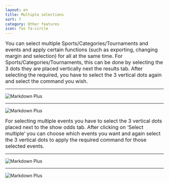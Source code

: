 ```yaml
---
layout: en
title: Multiple selections
sort: 7
category: Other features 
icon: fas fa-circle
---
```

<p class="message">
   
</p>


<font size="3">You can select multiple Sports/Categories/Tournaments and events and apply certain functions (such as exporting, changing margin and selection) for all at the same time. For Sports/Categories/Tournaments, this can be done by selecting the 3 dots they are placed vertically next the results tab. After selecting the required, you have to select the 3 vertical dots again and select the command you wish.</font>

---

![Markdown Plus]({{site.baseurl}}/public/images/altre-caratteristiche/show-selection-one.png)

---

![Markdown Plus]({{site.baseurl}}/public/images/altre-caratteristiche/export-selection-due.png)

<font size="3"> For selecting multiple events you have to select the 3 vertical dots placed next to the show odds tab. After clicking on ‘Select multiple’ you can choose which events you want and again select the 3 vertical dots to apply the required command for those selected events.</font>

 ---

 ![Markdown Plus]({{site.baseurl}}/public/images/altre-caratteristiche/selection-multipla-tre.png)

 ---

![Markdown Plus]({{site.baseurl}}/public/images/altre-caratteristiche/export-event-four.png)